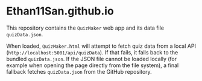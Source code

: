 # Ethan11San.github.io
This repository contains the `QuizMaker` web app and its data file `quizData.json`.

When loaded, `QuizMaker.html` will attempt to fetch quiz data from a local API
(`http://localhost:5001/api/quizData`). If that fails, it falls back to the
bundled `quizData.json`. If the JSON file cannot be loaded locally (for example
when opening the page directly from the file system), a final fallback fetches
`quizData.json` from the GitHub repository.
